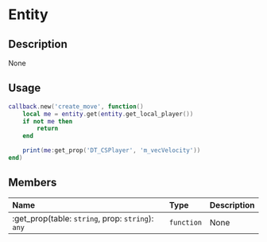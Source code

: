 # Entity

## Description
None

## Usage

```lua
callback.new('create_move', function()
    local me = entity.get(entity.get_local_player())
    if not me then
        return
    end

    print(me:get_prop('DT_CSPlayer', 'm_vecVelocity'))
end)
```

## Members
|Name|Type|Description|
|:-|:-|:-|
|:get_prop(table: `string`, prop: `string`): `any`|`function`|None|